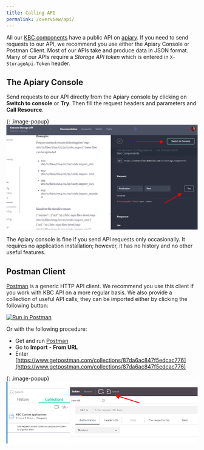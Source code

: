 ```yaml
---
title: Calling API 
permalink: /overview/api/
---
```


All our [KBC components](/overview/) have a public API on [apiary](https://apiary.io/). If you need to send requests to our 
API, we recommend you use either the Apiary Console or Postman Client. Most of our APIs take and produce data in JSON format. 
Many of our APIs require a *Storage API token* which is entered in `X-StorageApi-Token` header.

## The Apiary Console
Send requests to our API directly from the Apiary console by clicking on **Switch to console** or **Try**. Then fill the request headers and parameters and **Call Resource**.

{: .image-popup}
![Apiary console](/overview/api/apiary-console.png)

The Apiary console is fine if you send API requests only occasionally. It requires no application installation; however, it has no history and no other useful features.
 
## Postman Client
[Postman](https://www.getpostman.com/) is a generic HTTP API client. We recommend you use this client if you work with KBC API on a more regular basis. We also provide
a collection of useful API calls; they can be imported either by clicking the following button:

[![Run in Postman](https://run.pstmn.io/button.png)](https://app.getpostman.com/run-collection/7dc2e4b41225738f5411)

Or with the following procedure: 

- Get and run [Postman](https://www.getpostman.com/)
- Go to **Import** - **From URL** 
- Enter [https://www.getpostman.com/collections/87da6ac847f5edcac776](https://www.getpostman.com/collections/87da6ac847f5edcac776)

{: .image-popup}
![Apiary console](/overview/api/postman-import.png)
